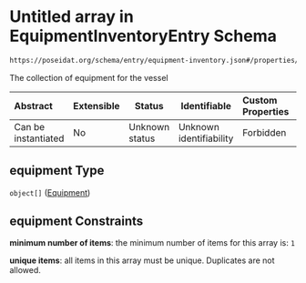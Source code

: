 # Untitled array in EquipmentInventoryEntry Schema

```txt
https://poseidat.org/schema/entry/equipment-inventory.json#/properties/equipment
```

The collection of equipment for the vessel


| Abstract            | Extensible | Status         | Identifiable            | Custom Properties | Additional Properties | Access Restrictions | Defined In                                                                                  |
| :------------------ | ---------- | -------------- | ----------------------- | :---------------- | --------------------- | ------------------- | ------------------------------------------------------------------------------------------- |
| Can be instantiated | No         | Unknown status | Unknown identifiability | Forbidden         | Allowed               | none                | [equipment-inventory.json\*](schemas/entry/equipment-inventory.json "open original schema") |

## equipment Type

`object[]` ([Equipment](equipment-inventory-properties-equipment-equipment.md))

## equipment Constraints

**minimum number of items**: the minimum number of items for this array is: `1`

**unique items**: all items in this array must be unique. Duplicates are not allowed.
